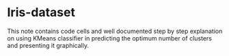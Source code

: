 # Iris-dataset
This note contains code cells and well documented step by step explanation on using KMeans classifier in predicting the optimum number of clusters and presenting it graphically.
